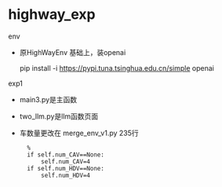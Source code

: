# highway_exp

env
- 原HighWayEnv 基础上，装openai

    pip install -i https://pypi.tuna.tsinghua.edu.cn/simple openai



exp1
- main3.py是主函数
- two_llm.py是llm函数页面
- 车数量更改在 merge_env_v1.py 235行

        %        
        if self.num_CAV==None:
            self.num_CAV=4
        if self.num_HDV==None:
            self.num_HDV=4